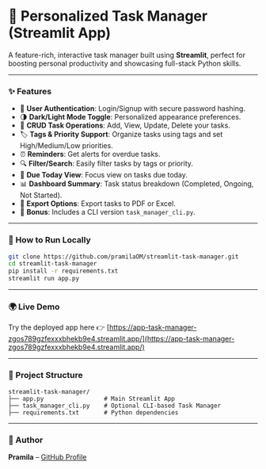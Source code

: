 # 🧠 Personalized Task Manager (Streamlit App)

A feature-rich, interactive task manager built using **Streamlit**, perfect for boosting personal productivity and showcasing full-stack Python skills.

---

### ✨ Features

- 🔐 **User Authentication**: Login/Signup with secure password hashing.
- 🌗 **Dark/Light Mode Toggle**: Personalized appearance preferences.
- 📝 **CRUD Task Operations**: Add, View, Update, Delete your tasks.
- 🏷️ **Tags & Priority Support**: Organize tasks using tags and set High/Medium/Low priorities.
- ⏰ **Reminders**: Get alerts for overdue tasks.
- 🔍 **Filter/Search**: Easily filter tasks by tags or priority.
- 📅 **Due Today View**: Focus view on tasks due today.
- 📊 **Dashboard Summary**: Task status breakdown (Completed, Ongoing, Not Started).
- 📄 **Export Options**: Export tasks to PDF or Excel.
- 🧠 **Bonus**: Includes a CLI version `task_manager_cli.py`.

---

### 🚀 How to Run Locally

```bash
git clone https://github.com/pramilaOM/streamlit-task-manager.git
cd streamlit-task-manager
pip install -r requirements.txt
streamlit run app.py
```

---

### 🌍 Live Demo

Try the deployed app here 👉 [https://app-task-manager-zgos789gzfexxxbhekb9e4.streamlit.app/](https://app-task-manager-zgos789gzfexxxbhekb9e4.streamlit.app/)

---

### 📂 Project Structure

```
streamlit-task-manager/
├── app.py                 # Main Streamlit App
├── task_manager_cli.py    # Optional CLI-based Task Manager
├── requirements.txt       # Python dependencies

```

---

### 👤 Author

**Pramila** – [GitHub Profile](https://github.com/pramilaOM)
